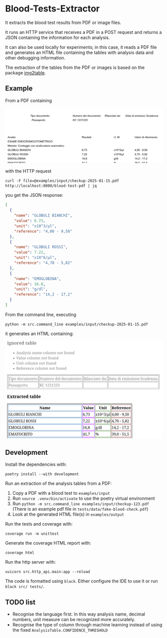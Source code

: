 # Blood-Tests-Extractor

It extracts the blood test results from PDF or image files.

It runs an HTTP service that receives a PDF in a POST request and returns a JSON containing the information
for each analysis.

It can also be used locally for experiments; in this case, it reads a PDF file and generates an HTML file
containing the tables with analysis data and other debugging information.

The extraction of the tables from the PDF or images is based on the package [img2table](https://github.com/xavctn/img2table).

## Example

From a PDF containing

<kbd> ![Section of a PDF containing a blood test result](docs/input.png) </kbd>

with the HTTP request

```shell
curl -F file=@examples/input/checkup-2025-01-15.pdf http://localhost:8000/blood-test-pdf | jq
```

you get the JSON response:

```json
[
  {
    "name": "GLOBULI BIANCHI",
    "value": 6.73,
    "unit": "x10^3/μl",
    "reference": "4,00 - 9,50"
  },
  {
    "name": "GLOBULI ROSSI",
    "value": 7.22,
    "unit": "x10^6/μl",
    "reference": "4,70 - 5,82"
  },
  {
    "name": "EMOGLOBINA",
    "value": 16.8,
    "unit": "g/dl",
    "reference": "14,2 - 17,2"
  }
]
```

From the command line, executing
```shell
python -m src.command_line examples/input/checkup-2025-01-15.pdf
```

it generates an HTML containing:

<kbd> ![Section of the output HTML file](docs/html_output.png) </kbd>

## Development

Install the dependencies with:

```shell
poetry install --with development
```

Run an extraction of the analysis tables from a PDF:

1. Copy a PDF with a blood test to `examples/input`
2. Run `source .venv/bin/activate` to use the poetry virtual environment
3. Run `python -m src.command_line examples/input/checkup-123.pdf` (There is an example pdf file in `tests/data/fake-blood-check.pdf`)
4. Look at the generated HTML file(s) in `examples/output` 

Run the tests and coverage with:

```shell
coverage run -m unittest
```

Generate the coverage HTML report with:

```shell
coverage html
```

Run the http server with:

```shell
uvicorn src.http_api.main:app --reload
```

The code is formatted using `black`. Either configure the IDE to use it or run `black src/ tests/`. 

## TODO list
* Recognise the language first. In this way analysis name, decimal numbers, unit measure can be recognized more accurately.
* Recognise the type of column through machine learning instead of using the fixed `AnalysisTable.CONFIDENCE_THRESHOLD` 